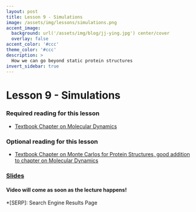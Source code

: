 ```yaml
---
layout: post
title: Lesson 9 - Simulations
image: /assets/img/lessons/simulations.png
accent_image: 
  background: url('/assets/img/blog/jj-ying.jpg') center/cover
  overlay: false
accent_color: '#ccc'
theme_color: '#ccc'
description: >
  How we can go beyond static protein structures
invert_sidebar: true
---
```


# Lesson 9 - Simulations

### Required reading for this lesson
- [Textbook Chapter on Molecular Dynamics](https://arxiv.org/abs/2307.02176)



### Optional reading for this lesson
- [Textbook Chapter on Monte Carlos for Protein Structures, good addition to chapter on Molecular Dynamics](http://arxiv.org/abs/2307.02177)

### [Slides](/assets/slides/09_simulations.pdf)

#### Video will come as soon as the lecture happens!

*[SERP]: Search Engine Results Page

